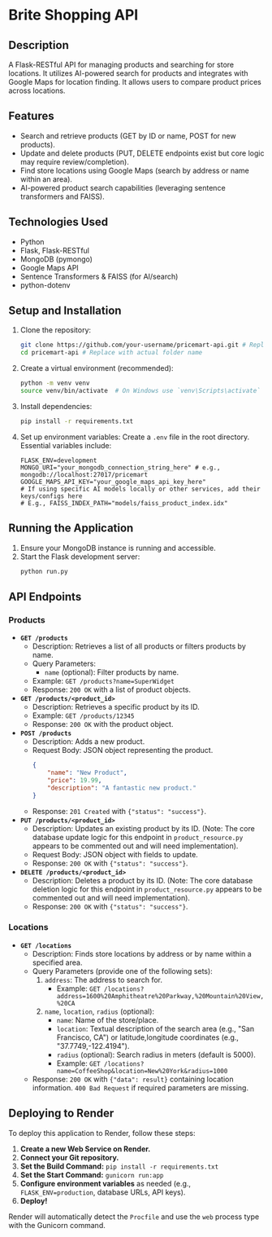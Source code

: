 # Brite Shopping API

## Description
A Flask-RESTful API for managing products and searching for store locations. It utilizes AI-powered search for products and integrates with Google Maps for location finding. It allows users to compare product prices across locations. 

## Features
*   Search and retrieve products (GET by ID or name, POST for new products).
*   Update and delete products (PUT, DELETE endpoints exist but core logic may require review/completion).
*   Find store locations using Google Maps (search by address or name within an area).
*   AI-powered product search capabilities (leveraging sentence transformers and FAISS).

## Technologies Used
*   Python
*   Flask, Flask-RESTful
*   MongoDB (pymongo)
*   Google Maps API
*   Sentence Transformers & FAISS (for AI/search)
*   python-dotenv

## Setup and Installation
1.  Clone the repository:
    ```bash
    git clone https://github.com/your-username/pricemart-api.git # Replace with actual URL
    cd pricemart-api # Replace with actual folder name
    ```
2.  Create a virtual environment (recommended):
    ```bash
    python -m venv venv
    source venv/bin/activate  # On Windows use `venv\Scripts\activate`
    ```
3.  Install dependencies:
    ```bash
    pip install -r requirements.txt
    ```
4.  Set up environment variables:
    Create a `.env` file in the root directory. Essential variables include:
    ```env
    FLASK_ENV=development
    MONGO_URI="your_mongodb_connection_string_here" # e.g., mongodb://localhost:27017/pricemart
    GOOGLE_MAPS_API_KEY="your_google_maps_api_key_here"
    # If using specific AI models locally or other services, add their keys/configs here
    # E.g., FAISS_INDEX_PATH="models/faiss_product_index.idx"
    ```

## Running the Application
1.  Ensure your MongoDB instance is running and accessible.
2.  Start the Flask development server:
    ```bash
    python run.py
    ```

## API Endpoints

### Products
*   **`GET /products`**
    *   Description: Retrieves a list of all products or filters products by name.
    *   Query Parameters:
        *   `name` (optional): Filter products by name.
    *   Example: `GET /products?name=SuperWidget`
    *   Response: `200 OK` with a list of product objects.
*   **`GET /products/<product_id>`**
    *   Description: Retrieves a specific product by its ID.
    *   Example: `GET /products/12345`
    *   Response: `200 OK` with the product object.
*   **`POST /products`**
    *   Description: Adds a new product.
    *   Request Body: JSON object representing the product.
        ```json
        {
            "name": "New Product",
            "price": 19.99,
            "description": "A fantastic new product."
        }
        ```
    *   Response: `201 Created` with `{"status": "success"}`.
*   **`PUT /products/<product_id>`**
    *   Description: Updates an existing product by its ID. (Note: The core database update logic for this endpoint in `product_resource.py` appears to be commented out and will need implementation).
    *   Request Body: JSON object with fields to update.
    *   Response: `200 OK` with `{"status": "success"}`.
*   **`DELETE /products/<product_id>`**
    *   Description: Deletes a product by its ID. (Note: The core database deletion logic for this endpoint in `product_resource.py` appears to be commented out and will need implementation).
    *   Response: `200 OK` with `{"status": "success"}`.

### Locations
*   **`GET /locations`**
    *   Description: Finds store locations by address or by name within a specified area.
    *   Query Parameters (provide one of the following sets):
        1.  `address`: The address to search for.
            *   Example: `GET /locations?address=1600%20Amphitheatre%20Parkway,%20Mountain%20View,%20CA`
        2.  `name`, `location`, `radius` (optional):
            *   `name`: Name of the store/place.
            *   `location`: Textual description of the search area (e.g., "San Francisco, CA") or latitude,longitude coordinates (e.g., "37.7749,-122.4194").
            *   `radius` (optional): Search radius in meters (default is 5000).
            *   Example: `GET /locations?name=CoffeeShop&location=New%20York&radius=1000`
    *   Response: `200 OK` with `{"data": result}` containing location information. `400 Bad Request` if required parameters are missing.

## Deploying to Render

To deploy this application to Render, follow these steps:

1.  **Create a new Web Service on Render.**
2.  **Connect your Git repository.**
3.  **Set the Build Command:** `pip install -r requirements.txt`
4.  **Set the Start Command:** `gunicorn run:app`
5.  **Configure environment variables** as needed (e.g., `FLASK_ENV=production`, database URLs, API keys).
6.  **Deploy!**

Render will automatically detect the `Procfile` and use the `web` process type with the Gunicorn command.
